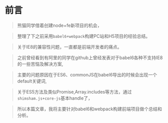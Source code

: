 # 前言

> 熊猫同学借着创建node+fe新项目的机会，

> 整理了下之前采用```babel6+webpack```构建PC站和H5项目的经验总结。

> 关于IE8的兼容性问题，一直都是前端开发者的痛点。

> 之前曾经看到有阿里的同学在github上曾经发表对于babel6各种不支持IE8的一些苦恼及解决方案,

> 主要的问题原因在于ES6、commonJS在babel6导出的时候会出现一个default关键词,

> 关于ES5方法及类似Promise,Array.includes等方法，通过```shimsham.js+core-js```基本handle了，

> 所以本篇文章，我将主要针对babel6和webpack构建前端项目做个总结和分析。